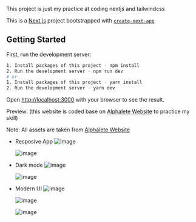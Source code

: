 This project is just my practice at coding nextjs and tailwindcss

This is a [Next.js](https://nextjs.org/) project bootstrapped with [`create-next-app`](https://github.com/vercel/next.js/tree/canary/packages/create-next-app).

## Getting Started

First, run the development server:

```bash
1. Install packages of this project - npm install
2. Run the development server - npm run dev
# or
1. Install packages of this project - yarn install
2. Run the development server - yarn dev
```

Open [http://localhost:3000](http://localhost:3000) with your browser to see the result.

Preview: (this website is coded base on <a href="https://alphaleteathletics.com" target="_blank">Alphalete Website</a> to practice my skill)

Note: All assets are taken from <a href="https://alphaleteathletics.com" target="_blank">Alphalete Website</a>

- Resposive App
  ![image](https://user-images.githubusercontent.com/56556185/184675523-5f6252ad-ec90-4bde-9c90-754be56b01d8.png)
  
  ![image](https://user-images.githubusercontent.com/56556185/184675587-9b77f191-6820-4e84-a196-4a8b253ed94f.png)
- Dark mode
  ![image](https://user-images.githubusercontent.com/56556185/184675694-fd678e46-6671-4e69-81c8-27e71c7a39a0.png)
  
  ![image](https://user-images.githubusercontent.com/56556185/184675735-1c6ecdb6-0a3a-4912-9671-c1ad481126aa.png)
- Modern UI
  ![image](https://user-images.githubusercontent.com/56556185/184675806-bea24470-8a65-4268-8874-41eb6717160b.png)

  ![image](https://user-images.githubusercontent.com/56556185/184675833-118dfbf3-b207-4e33-8fba-fa7586b5e1e3.png)

  ![image](https://user-images.githubusercontent.com/56556185/184675890-c27819f1-de47-41bb-aad0-e077ca1fba26.png)



